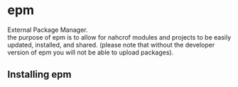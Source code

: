 # epm
External Package Manager.<br>
the purpose of epm is to allow for nahcrof modules and projects to be easily updated, installed, and shared. (please note that without the developer version of epm you will not be able to upload packages).  

## Installing epm

